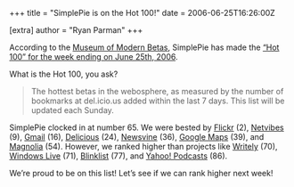 +++
title = "SimplePie is on the Hot 100!"
date = 2006-06-25T16:26:00Z

[extra]
author = "Ryan Parman"
+++

According to the [Museum of Modern Betas](http://momb.socio-kybernetics.net/), SimplePie has made the [“Hot 100” for the week ending on June 25th, 2006](http://momb.socio-kybernetics.net/hot-100).

What is the Hot 100, you ask?

> The hottest betas in the webosphere, as measured by the number of bookmarks at del.icio.us added within the last 7 days. This list will be updated each Sunday.

SimplePie clocked in at number 65. We were bested by [Flickr](http://www.flickr.com/) (2), [Netvibes](http://www.netvibes.com/) (9), [Gmail](http://mail.google.com/mail/) (16), [Delicious](http://del.icio.us/) (24), [Newsvine](http://www.newsvine.com/) (36), [Google Maps](http://maps.google.com/) (39), and [Magnolia](http://ma.gnolia.com/) (54). However, we ranked higher than projects like [Writely](http://www.writely.com/) (70), [Windows Live](http://www.live.com/) (71), [Blinklist](http://www.blinklist.com/) (77), and [Yahoo! Podcasts](http://podcasts.yahoo.com/) (86).

We’re proud to be on this list! Let’s see if we can rank higher next week!
